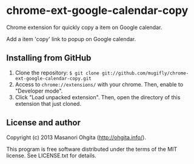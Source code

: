 chrome-ext-google-calendar-copy
====

Chrome extension for quickly copy a item on Google calendar.

Add a item 'copy' link to popup on Google calendar.

## Installing from GitHub

1. Clone the repository: `$ git clone git://github.com/mugifly/chrome-ext-google-calendar-copy.git`
2. Access to `chrome://extensions/` with your chrome. Then, enable to "Developer mode".
3. Click "Load unpacked extension". Then, open the directory of this extension that just cloned.

## License and author

Copyright (c) 2013 Masanori Ohgita (http://ohgita.info/). 

This program is free software distributed under the terms of the MIT license. 
See LICENSE.txt for details.
